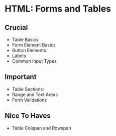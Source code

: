 # HTML: Forms and Tables

## Crucial

- Table Basics:
- Form Element Basics
- Button Elements
- Labels
- Common Input Types

## Important

- Table Sections:
- Range and Text Areas
- Form Validations

## Nice To Haves

- Table Colspan and Rowspan
